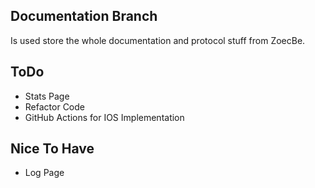 ## Documentation Branch
Is used store the whole documentation and protocol stuff from ZoecBe.

## ToDo
- Stats Page
- Refactor Code
- GitHub Actions for IOS Implementation

## Nice To Have
- Log Page
